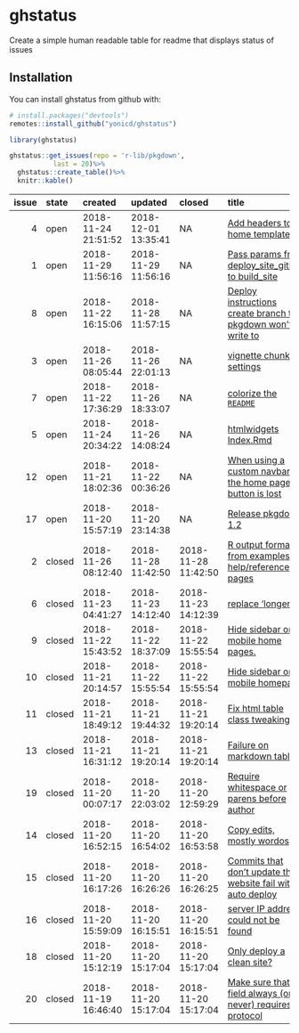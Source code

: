 
<!-- README.md is generated from README.Rmd. Please edit that file -->

# ghstatus

Create a simple human readable table for readme that displays status of
issues

## Installation

You can install ghstatus from github with:

``` r
# install.packages("devtools")
remotes::install_github("yonicd/ghstatus")
```

``` r
library(ghstatus)
```

``` r
ghstatus::get_issues(repo = 'r-lib/pkgdown',
           last = 20)%>%
  ghstatus::create_table()%>%
  knitr::kable()
```

| issue | state  | created             | updated             | closed              | title                                                                                                         | labels                    | comments | opened\_by     | assigned\_to |
| ----: | :----- | :------------------ | :------------------ | :------------------ | :------------------------------------------------------------------------------------------------------------ | :------------------------ | :------- | :------------- | :----------- |
|     4 | open   | 2018-11-24 21:51:52 | 2018-12-01 13:35:41 | NA                  | [Add headers to home template](https://github.com/r-lib/pkgdown/issues/919)                                   |                           | 1        | jayhesselberth |              |
|     1 | open   | 2018-11-29 11:56:16 | 2018-11-29 11:56:16 | NA                  | [Pass params from deploy\_site\_github to build\_site](https://github.com/r-lib/pkgdown/issues/922)           |                           | 0        | noamross       |              |
|     8 | open   | 2018-11-22 16:15:06 | 2018-11-28 11:57:15 | NA                  | [Deploy instructions create branch that pkgdown won’t write to](https://github.com/r-lib/pkgdown/issues/915)  |                           | 2        | hadley         |              |
|     3 | open   | 2018-11-26 08:05:44 | 2018-11-26 22:01:13 | NA                  | [vignette chunk settings](https://github.com/r-lib/pkgdown/issues/920)                                        | reprex                    | 4        | luca-scr       |              |
|     7 | open   | 2018-11-22 17:36:29 | 2018-11-26 18:33:07 | NA                  | [colorize the `README`](https://github.com/r-lib/pkgdown/issues/916)                                          | feature                   | 0        | IndrajeetPatil |              |
|     5 | open   | 2018-11-24 20:34:22 | 2018-11-26 14:08:24 | NA                  | [htmlwidgets Index.Rmd](https://github.com/r-lib/pkgdown/issues/918)                                          | wip                       | 1        | JohnCoene      |              |
|    12 | open   | 2018-11-21 18:02:36 | 2018-11-22 00:36:26 | NA                  | [When using a custom navbar, the home page button is lost](https://github.com/r-lib/pkgdown/issues/911)       |                           | 1        | DavisVaughan   |              |
|    17 | open   | 2018-11-20 15:57:19 | 2018-11-20 23:14:38 | NA                  | [Release pkgdown 1.2](https://github.com/r-lib/pkgdown/issues/906)                                            |                           | 6        | hadley         |              |
|     2 | closed | 2018-11-26 08:12:40 | 2018-11-28 11:42:50 | 2018-11-28 11:42:50 | [R output format from examples in help/reference pages](https://github.com/r-lib/pkgdown/issues/921)          | feature                   | 5        | luca-scr       |              |
|     6 | closed | 2018-11-23 04:41:27 | 2018-11-23 14:12:40 | 2018-11-23 14:12:39 | [replace ‘longer’](https://github.com/r-lib/pkgdown/issues/917)                                               |                           | 0        | wibeasley      |              |
|     9 | closed | 2018-11-22 15:43:52 | 2018-11-22 18:37:09 | 2018-11-22 15:55:54 | [Hide sidebar on mobile home pages.](https://github.com/r-lib/pkgdown/issues/914)                             |                           | 0        | jayhesselberth |              |
|    10 | closed | 2018-11-21 20:14:57 | 2018-11-22 15:55:54 | 2018-11-22 15:55:54 | [Hide sidebar on mobile homepage](https://github.com/r-lib/pkgdown/issues/913)                                | bug                       | 2        | jayhesselberth |              |
|    11 | closed | 2018-11-21 18:49:12 | 2018-11-21 19:44:32 | 2018-11-21 19:20:14 | [Fix html table class tweaking](https://github.com/r-lib/pkgdown/issues/912)                                  |                           | 0        | jayhesselberth |              |
|    13 | closed | 2018-11-21 16:31:12 | 2018-11-21 19:20:14 | 2018-11-21 19:20:14 | [Failure on markdown table](https://github.com/r-lib/pkgdown/issues/910)                                      |                           | 0        | Bisaloo        |              |
|    19 | closed | 2018-11-20 00:07:17 | 2018-11-20 22:03:02 | 2018-11-20 12:59:29 | [Require whitespace or parens before author](https://github.com/r-lib/pkgdown/issues/904)                     |                           | 1        | hadley         |              |
|    14 | closed | 2018-11-20 16:52:15 | 2018-11-20 16:54:02 | 2018-11-20 16:53:58 | [Copy edits, mostly wordos](https://github.com/r-lib/pkgdown/issues/909)                                      |                           | 1        | jennybc        |              |
|    15 | closed | 2018-11-20 16:17:26 | 2018-11-20 16:26:26 | 2018-11-20 16:26:25 | [Commits that don’t update the website fail with auto deploy](https://github.com/r-lib/pkgdown/issues/908)    | bug,deploy :airplane:     | 1        | DavisVaughan   |              |
|    16 | closed | 2018-11-20 15:59:09 | 2018-11-20 16:15:51 | 2018-11-20 16:15:51 | [server IP address could not be found](https://github.com/r-lib/pkgdown/issues/907)                           |                           | 1        | IndrajeetPatil |              |
|    18 | closed | 2018-11-20 15:12:19 | 2018-11-20 15:17:04 | 2018-11-20 15:17:04 | [Only deploy a clean site?](https://github.com/r-lib/pkgdown/issues/905)                                      |                           | 2        | jayhesselberth |              |
|    20 | closed | 2018-11-19 16:46:40 | 2018-11-20 15:17:04 | 2018-11-20 15:17:04 | [Make sure that url field always (or never) requires a protocol](https://github.com/r-lib/pkgdown/issues/903) | feature,front end :tulip: | 2        | Bisaloo        |              |
